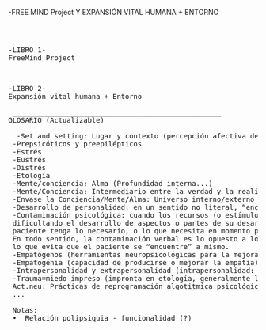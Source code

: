 -FREE MIND Project Y EXPANSIÓN VITAL HUMANA + ENTORNO
 
<pre>
<p>

-LIBRO 1-
FreeMind Project

<p>
-LIBRO 2-
Expansión vital humana + Entorno

 __________________________________________________
GLOSARIO (Actualizable)

  -Set and setting: Lugar y contexto (percepción afectiva del entorno y autopercepción interna)
 -Prepsicóticos y preepilépticos
 -Estrés 
 -Eustrés
 -Distrés
 -Etología
 -Mente/conciencia: Alma (Profundidad interna...)
 -Mente/Conciencia: Intermediario entre la verdad y la realidad
 -Envase la Conciencia/Mente/Alma: Universo interno/externo explorado (antropología, mito de la caverna (?))
 -Desarrollo de personalidad: en un sentido no literal, “encontrarse” a uno mismo, para algunos, puede ser más un “construirse” a uno mismo.
 -Contaminación psicológica: cuando los recursos (o estímulos, por lo general verbales) exceden las necesidades del paciente o persona,
 dificultando el desarrollo de aspectos o partes de su desarrollo emocional. Es necesario abordar la psicología de forma tal que el
 paciente tenga lo necesario, o lo que necesita en momento presente, para mejorar su gestión psicológica y especialmente emocional.
 En todo sentido, la contaminación verbal es lo opuesto a lo deseable de verbalización del psicólogo hacia el paciente, y suele se
 lo que evita que el paciente se “encuentre” a mismo.
 -Empatógenos (herramientas neuropsicológicas para la mejorar la capacidad de producirse empatogenia por factores del externos y, enontorno verbal y físico):
 -Empatogénia (capacidad de producirse o mejorar la empatía)
 -Intrapersonalidad y extrapersonalidad (intrapersonalidad: eneagrama (?)(dialogo interno sano), extrapersonalidad: mbti (?)(referido a lo socialmente funcional))
 -Trauma=miedo impreso (impronta en etología, generalmente llega al cuerpo en hombres, (el dolor físico puede volverse emocional y viceversa(=))
 Act.neu: Prácticas de reprogramación algotitmica psicológica (ind.) y social
 ...

 Notas:
 •	Relación polipsiquia - funcionalidad (?)

</p>
